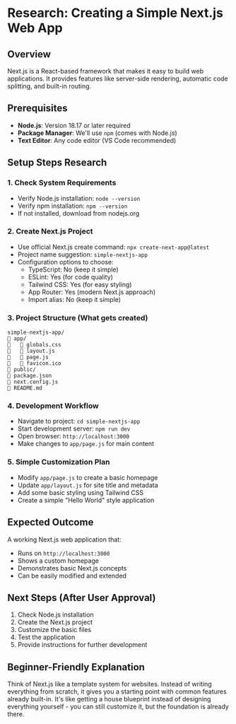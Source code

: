 # Research: Creating a Simple Next.js Web App

## Overview
Next.js is a React-based framework that makes it easy to build web applications. It provides features like server-side rendering, automatic code splitting, and built-in routing.

## Prerequisites
- **Node.js**: Version 18.17 or later required
- **Package Manager**: We'll use `npm` (comes with Node.js)
- **Text Editor**: Any code editor (VS Code recommended)

## Setup Steps Research

### 1. Check System Requirements
- Verify Node.js installation: `node --version`
- Verify npm installation: `npm --version`
- If not installed, download from nodejs.org

### 2. Create Next.js Project
- Use official Next.js create command: `npx create-next-app@latest`
- Project name suggestion: `simple-nextjs-app`
- Configuration options to choose:
  - TypeScript: No (keep it simple)
  - ESLint: Yes (for code quality)
  - Tailwind CSS: Yes (for easy styling)
  - App Router: Yes (modern Next.js approach)
  - Import alias: No (keep it simple)

### 3. Project Structure (What gets created)
```
simple-nextjs-app/
   app/
      globals.css
      layout.js
      page.js
      favicon.ico
   public/
   package.json
   next.config.js
   README.md
```

### 4. Development Workflow
- Navigate to project: `cd simple-nextjs-app`
- Start development server: `npm run dev`
- Open browser: `http://localhost:3000`
- Make changes to `app/page.js` for main content

### 5. Simple Customization Plan
- Modify `app/page.js` to create a basic homepage
- Update `app/layout.js` for site title and metadata
- Add some basic styling using Tailwind CSS
- Create a simple "Hello World" style application

## Expected Outcome
A working Next.js web application that:
- Runs on `http://localhost:3000`
- Shows a custom homepage
- Demonstrates basic Next.js concepts
- Can be easily modified and extended

## Next Steps (After User Approval)
1. Check Node.js installation
2. Create the Next.js project
3. Customize the basic files
4. Test the application
5. Provide instructions for further development

## Beginner-Friendly Explanation
Think of Next.js like a template system for websites. Instead of writing everything from scratch, it gives you a starting point with common features already built-in. It's like getting a house blueprint instead of designing everything yourself - you can still customize it, but the foundation is already there.